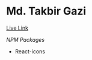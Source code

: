 # Md. Takbir Gazi

[Live Link]("https://portfolio-da28b.web.app/")



*NPM Packages*

* React-icons


